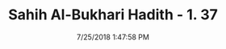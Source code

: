 ---
title        : "Sahih Al-Bukhari Hadith - 1. 37"
date         : 7/25/2018 1:47:58 PM
draft        : false
type         : "hadith"
layout       : "hadith"
BookCode     : "SHB"
VolumeNumber : "1"
HadithNumber : "37"
categories  :  ["Faith-To observe fast, during the month of Ramadan"]
tags  :  ["Abu Huraira"]
---